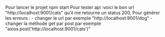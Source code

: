 Pour lancer le projet npm start 
Pour tester api :voici le bon url "http://localhost:9001/cats" qu'il me retourne un status 200,
Pour générer les erreurs  :
                           - changer le url par exemple "http://localhost:9001/dog"
                           - changer la méthode get par post par exemple  "axios.post('http://localhost:9001/cats')"
